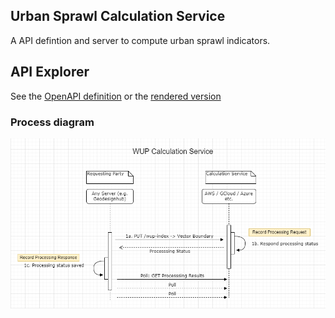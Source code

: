 ## Urban Sprawl Calculation Service 
 A API defintion and server to compute urban sprawl indicators. 

## API Explorer
See the [OpenAPI definition](api/sprawl-calculation-service.yaml) or the [rendered version](https://redocly.github.io/redoc/?url=https://raw.githubusercontent.com/geodesignhub/urban-sprawl-calculation-service/master/api/sprawl-calculation-service.yaml)

### Process diagram
![WUP Calcluations](/api/images/sprawl-calculation-service.png)


